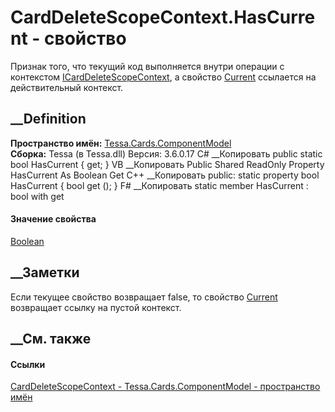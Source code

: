 # CardDeleteScopeContext.HasCurrent - свойство
Признак того, что текущий код выполняется внутри операции с контекстом
[ICardDeleteScopeContext](T_Tessa_Cards_ComponentModel_ICardDeleteScopeContext.htm),
а свойство
[Current](P_Tessa_Cards_ComponentModel_CardDeleteScopeContext_Current.htm)
ссылается на действительный контекст.
## __Definition
 **Пространство имён:**
[Tessa.Cards.ComponentModel](N_Tessa_Cards_ComponentModel.htm)  
 **Сборка:** Tessa (в Tessa.dll) Версия: 3.6.0.17
C# __Копировать
     public static bool HasCurrent { get; }
VB __Копировать
     Public Shared ReadOnly Property HasCurrent As Boolean
    	Get
C++ __Копировать
     public:
    static property bool HasCurrent {
    	bool get ();
    }
F# __Копировать
     static member HasCurrent : bool with get
#### Значение свойства
[Boolean](https://learn.microsoft.com/dotnet/api/system.boolean)
##  __Заметки
Если текущее свойство возвращает false, то свойство
[Current](P_Tessa_Cards_ComponentModel_CardDeleteScopeContext_Current.htm)
возвращает ссылку на пустой контекст.
## __См. также
#### Ссылки
[CardDeleteScopeContext -
](T_Tessa_Cards_ComponentModel_CardDeleteScopeContext.htm)
[Tessa.Cards.ComponentModel - пространство
имён](N_Tessa_Cards_ComponentModel.htm)
